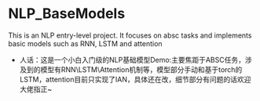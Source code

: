 # NLP_BaseModels
This is an NLP entry-level project. It focuses on absc tasks and implements basic models such as RNN, LSTM and attention
- 人话：这是一个小白入门级的NLP基础模型Demo:主要焦距于ABSC任务，涉及到的模型有RNN\LSTM\Attention机制等，模型部分手动和基于torch的LSTM，attention目前只实现了IAN，具体还在改，细节部分有问题的话欢迎大佬指正~

